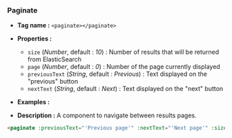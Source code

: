 ### Paginate

- **Tag name :** `<paginate></paginate>`
- **Properties :**
  - `size` (_Number_, default : _10_) :  Number of results that will be returned from ElasticSearch
  - `page` (_Number_, default : _0_) : Number of the page currently displayed
  - `previousText` (_String_, default : _Previous_) : Text displayed on the "previous" button
  - `nextText` (_String_, default : _Next_) :  Text displayed on the "next" button

- **Examples :**

- **Description :**
A component to navigate between results pages.



```html
<paginate :previousText="'Previous page'" :nextText="'Next page'" :size="10"></paginate>
```
